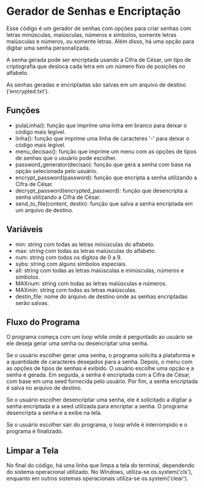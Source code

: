 
# Gerador de Senhas e Encriptação
Esse código é um gerador de senhas com opções para criar senhas com letras minúsculas, maiúsculas, números e símbolos, somente letras maiúsculas e números, ou somente letras. Além disso, há uma opção para digitar uma senha personalizada.

A senha gerada pode ser encriptada usando a Cifra de César, um tipo de criptografia que desloca cada letra em um número fixo de posições no alfabeto.

As senhas geradas e encriptadas são salvas em um arquivo de destino ('encrypted.txt').

## Funções
- pulaLinha(): função que imprime uma linha em branco para deixar o código mais legível.
- linha(): função que imprime uma linha de caracteres '-' para deixar o código mais legível.
- menu_decisao(): função que imprime um menu com as opções de tipos de senhas que o usuário pode escolher.
- password_generator(decisao): função que gera a senha com base na opção selecionada pelo usuário.
- encrypt_password(password): função que encripta a senha utilizando a Cifra de César.
- decrypt_password(encrypted_password): função que desencripta a senha utilizando a Cifra de César.
- send_to_file(content, destin): função que salva a senha encriptada em um arquivo de destino.

## Variáveis
- min: string com todas as letras minúsculas do alfabeto.
- max: string com todas as letras maiúsculas do alfabeto.
- num: string com todos os dígitos de 0 a 9.
- sybs: string com alguns símbolos especiais.
- all: string com todas as letras maiúsculas e minúsculas, números e símbolos.
- MAXnum: string com todas as letras maiúsculas e números.
- MAXmin: string com todas as letras maiúsculas.
- destin_file: nome do arquivo de destino onde as senhas encriptadas serão salvas.

## Fluxo do Programa
O programa começa com um loop while onde é perguntado ao usuário se ele deseja gerar uma senha ou desencriptar uma senha.

Se o usuário escolher gerar uma senha, o programa solicita a plataforma e a quantidade de caracteres desejados para a senha. Depois, o menu com as opções de tipos de senhas é exibido. O usuário escolhe uma opção e a senha é gerada. Em seguida, a senha é encriptada com a Cifra de César, com base em uma seed fornecida pelo usuário. Por fim, a senha encriptada é salva no arquivo de destino.

Se o usuário escolher desencriptar uma senha, ele é solicitado a digitar a senha encriptada e a seed utilizada para encriptar a senha. O programa desencripta a senha e a exibe na tela.

Se o usuário escolher sair do programa, o loop while é interrompido e o programa é finalizado.

## Limpar a Tela
No final do código, há uma linha que limpa a tela do terminal, dependendo do sistema operacional utilizado. No Windows, utiliza-se os.system('cls'), enquanto em outros sistemas operacionais utiliza-se os.system('clear').

